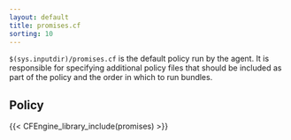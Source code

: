```yaml
---
layout: default
title: promises.cf
sorting: 10
---
```


`$(sys.inputdir)/promises.cf` is the default policy run by the agent. It is
responsible for specifying additional policy files that should be included as
part of the policy and the order in which to run bundles.

## Policy

{{< CFEngine_library_include(promises) >}}
